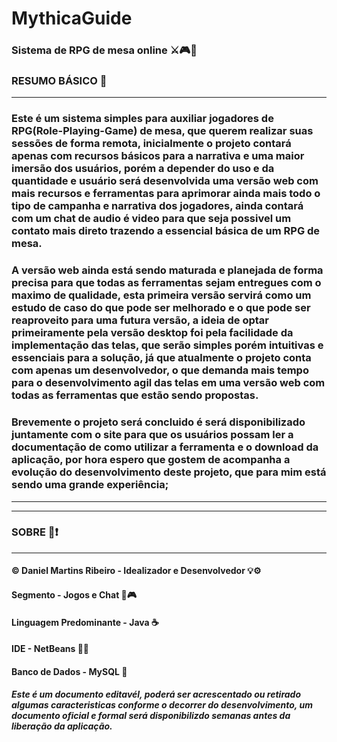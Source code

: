 # MythicaGuide
### Sistema de RPG de mesa online ⚔🎮💬

### RESUMO BÁSICO 💬
--------------------------------------------------------------------------------------------------------------------------------------------------------------------------------------------------------------------------------
### Este é um sistema simples para auxiliar jogadores de RPG(Role-Playing-Game) de mesa, que querem realizar suas sessões de forma remota, inicialmente o projeto contará apenas com recursos básicos para a narrativa e uma maior imersão dos usuários, porém a depender do uso e da quantidade e usuário será desenvolvida uma versão web com mais recursos e ferramentas para aprimorar ainda mais todo o tipo de campanha e narrativa dos jogadores, ainda contará com um chat de audio é video para que seja possivel um contato mais direto trazendo a essencial básica de um RPG de mesa.

### A versão web ainda está sendo maturada e planejada de forma precisa para que todas as ferramentas sejam entregues com o maximo de qualidade, esta primeira versão servirá como um estudo de caso do que pode ser melhorado e o que pode ser reaproveito para uma futura versão, a ideia de optar primeiramente pela versão desktop foi pela facilidade da implementação das telas, que serão simples porém intuitivas e essenciais para a solução, já que atualmente o projeto conta com apenas um desenvolvedor, o que demanda mais tempo para o desenvolvimento agil das telas em uma versão web com todas as ferramentas que estão sendo propostas.

### Brevemente o projeto será concluido é será disponibilizado juntamente com o site para que os usuários possam ler a documentação de como utilizar a ferramenta e o download da aplicação, por hora espero que gostem de acompanha a evolução do desenvolvimento deste projeto, que para mim está sendo uma grande experiência;
--------------------------------------------------------------------------------------------------------------------------------------------------------------------------------------------------------------------------------
--------------------------------------------------------------------------------------------------------------------------------------------------------------------------------------------------------------------------------
### SOBRE 👀❗
--------------------------------------------------------------------------------------------------------------------------------------------------------------------------------------------------------------------------------
#### © Daniel Martins Ribeiro - Idealizador e Desenvolvedor 💡⚙

#### Segmento - Jogos e Chat 💬🎮
#### Linguagem Predominante - Java ☕
#### IDE - NetBeans 🥔🥒
#### Banco de Dados - MySQL 🐬


##### Este é um documento editavél, poderá ser acrescentado ou retirado algumas caracteristicas conforme o decorrer do desenvolvimento, um documento oficial e formal será disponibilizdo semanas antes da liberação da aplicação.


